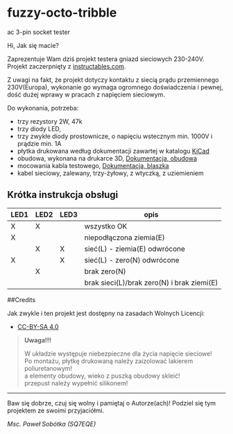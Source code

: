 # fuzzy-octo-tribble
ac 3-pin socket tester

Hi, Jak się macie?

Zaprezentuje Wam dziś projekt testera gniazd sieciowych 230-240V. Projekt zaczerpnięty z [instructables.com](https://www.instructables.com "Instructables.com").

Z uwagi na fakt, że projekt dotyczy kontaktu z siecią prądu przemiennego 230V(Europa), wykonanie go wymaga ogromnego doświadczenia i pewnej, dość dużej wprawy w pracach z napięciem sieciowym.

Do wykonania, potrzeba:
- trzy rezystory 2W, 47k
- trzy diody LED,
- trzy zwykłe diody prostownicze, o napięciu wstecznym min. 1000V i prądzie min. 1A
- płytka drukowana według dokumentacji zawartej w katalogu [KiCad](/KiCad "Dokumentacja")
- obudowa, wykonana na drukarce 3D, [Dokumentacja, obudowa](/3dhousing "3Dhousing")
- mocowania kabla testowego, [Dokumentacja, blaszka](/mechanical "mechanical")
- kabel sieciowy, zalewany, trzy-żyłowy, z wtyczką, z uziemieniem

## Krótka instrukcja obsługi

| LED1  |LED2 | LED3 | opis |
| --- | --- | --- | --- | 
| X | X | | wszystko OK |
| X | | | niepodłączona ziemia(E) |
| | X | X | sieć(L) - ziemia(E) odwrócone |
| X | | X | sieć(L) - zero(N) odwrócone |
| | X | | brak zero(N) |
| | | | brak sieci(L)/brak zero(N) i brak ziemi(E) | 
  

##Credits

Jak zwykle i ten projekt jest dostępny na zasadach Wolnych Licencji:
- [CC-BY-SA 4.0](https://creativecommons.org/licenses/by-sa/4.0/ "license")

>**Uwaga!!!**  
>
>W układzie występuje niebezpieczne dla życia napięcie sieciowe!  
>Po montażu, płytkę drukowaną należy zaizolować lakierem poliuretanowym!  
>a elementy obudowy, wieko z puszką obudowy skleić!  
>przepust należy wypełnić silikonem!  

- - - 

Baw się dobrze, czuj się wolny i pamiętaj o Autorze(ach)! Podziel się tym projektem ze swoimi przyjaciółmi.

_Msc. Paweł Sobótka (SQ7EQE)_ 

